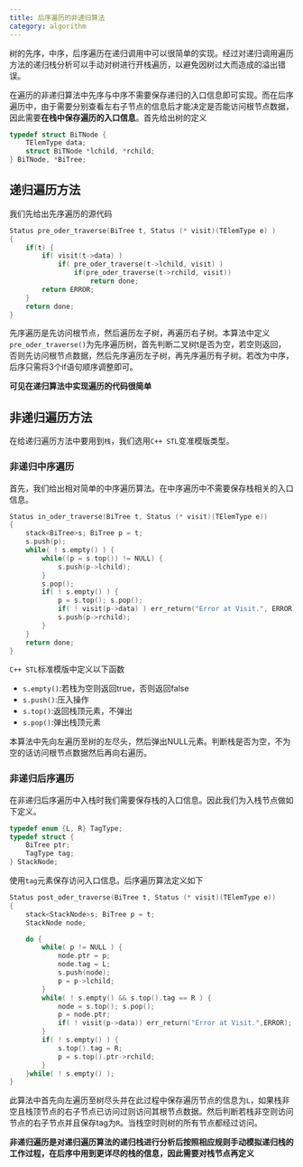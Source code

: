 ```yaml
---
title: 后序遍历的非递归算法
category: algorithm
---
```


树的先序，中序，后序遍历在递归调用中可以很简单的实现。经过对递归调用遍历方法的递归栈分析可以手动对树进行开栈遍历，以避免因树过大而造成的溢出错误。
<!--more-->

在遍历的非递归算法中先序与中序不需要保存递归的入口信息即可实现。而在后序遍历中，由于需要分别查看左右子节点的信息后才能决定是否能访问根节点数据，因此需要**在栈中保存遍历的入口信息**。首先给出树的定义

``` c++
typedef struct BiTNode {
    TElemType data;
    struct BiTNode *lchild, *rchild;
} BiTNode, *BiTree;
```


## 递归遍历方法

我们先给出先序遍历的源代码

``` c++
Status pre_oder_traverse(BiTree t, Status (* visit)(TElemType e) )
{
    if(t) {
        if( visit(t->data) )
            if( pre_oder_traverse(t->lchild, visit) )
                if(pre_oder_traverse(t->rchild, visit))
                    return done;
        return ERROR;
    }
    return done;
}
```

先序遍历是先访问根节点，然后遍历左子树，再遍历右子树。本算法中定义`pre_oder_traverse()`为先序遍历树，首先判断二叉树t是否为空，若空则返回，否则先访问根节点数据，然后先序遍历左子树，再先序遍历有子树。若改为中序，后序只需将3个if语句顺序调整即可。

**可见在递归算法中实现遍历的代码很简单**

## 非递归遍历方法

在给递归遍历方法中要用到`栈`，我们选用`C++ STL`变准模版类型。

### 非递归中序遍历

首先，我们给出相对简单的中序遍历算法。在中序遍历中不需要保存栈相关的入口信息。

``` c++
Status in_oder_traverse(BiTree t, Status (* visit)(TElemType e))
{
    stack<BiTree>s; BiTree p = t;
    s.push(p);
    while( ! s.empty() ) {
        while((p = s.top()) != NULL) {
            s.push(p->lchild);
        }
        s.pop();
        if( ! s.empty() ) {
            p = s.top(); s.pop();
            if( ! visit(p->data) ) err_return("Error at Visit.", ERROR);
            s.push(p->rchild);
        }
    }
    return done;
}
```

`C++ STL`标准模版中定义以下函数

- `s.empty()`:若栈为空则返回true，否则返回false
- `s.push()`:压入操作
- `s.top()`:返回栈顶元素，不弹出
- `s.pop()`:弹出栈顶元素

本算法中先向左遍历至树的左尽头，然后弹出NULL元素。判断栈是否为空，不为空的话访问根节点数据然后再向右遍历。

### 非递归后序遍历

在非递归后序遍历中入栈时我们需要保存栈的入口信息。因此我们为入栈节点做如下定义。

``` c++
typedef enum {L, R} TagType;
typedef struct {
    BiTree ptr;
    TagType tag;
} StackNode;
```

使用`tag`元素保存访问入口信息。后序遍历算法定义如下

``` c++
Status post_oder_traverse(BiTree t, Status (* visit)(TElemType e))
{
    stack<StackNode>s; BiTree p = t;
    StackNode node;

    do {
        while( p != NULL ) {
            node.ptr = p;
            node.tag = L;
            s.push(node);
            p = p->lchild;
        }
        while( ! s.empty() && s.top().tag == R ) {
            node = s.top(); s.pop();
            p = node.ptr;
            if( ! visit(p->data)) err_return("Error at Visit.",ERROR);
        }
        if( ! s.empty() ) {
            s.top().tag = R;
            p = s.top().ptr->rchild;
        }
    }while( ! s.empty() );
}
```

此算法中首先向左遍历至树尽头并在此过程中保存遍历节点的信息为`L`，如果栈非空且栈顶节点的右子节点已访问过则访问其根节点数据。然后判断若栈非空则访问节点的右子节点并且保存tag为`R`。当栈空时则树的所有节点都经过访问。

**非递归遍历是对递归遍历算法的递归栈进行分析后按照相应规则手动模拟递归栈的工作过程，在后序中用到更详尽的栈的信息，因此需要对栈节点再定义**

